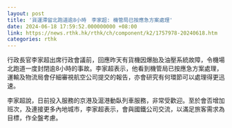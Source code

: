 ```yaml
---
layout: post
title: '貨運滯留北跑道逾8小時　李家超: 機管局已按應急方案處理'
date: 2024-06-18 17:59:52.000000000 +08:00
link: https://news.rthk.hk/rthk/ch/component/k2/1757978-20240618.htm
categories: rthk
---
```


行政長官李家超出席行政會議前，回應昨天有貨機因爆胎及油壓系統故障，令機場北跑道一度封閉逾8小時的事故。李家超表示，他看到機管局已按應急方案處理，運輸及物流局會仔細審視航空公司提交的報告，亦會研究有何環節可以處理得更迅速。

李家超說，日前投入服務的京港及滬港動臥列車服務，非常受歡迎。至於會否增加班次，及連接更多內地城市，李家超表示，會與國鐵公司交流，以滿足旅客需求為目標，作全盤考慮。
